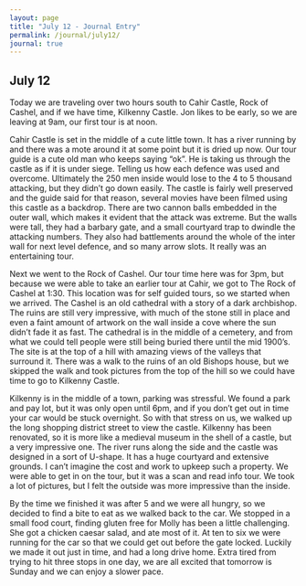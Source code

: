 ```yaml
---
layout: page
title: "July 12 - Journal Entry"
permalink: /journal/july12/
journal: true
---
```


## July 12

Today we are traveling over two hours south to Cahir Castle, Rock of Cashel, and if we have time, Kilkenny Castle. Jon likes to  be early, so we are leaving at 9am, our first tour is at noon. 

Cahir Castle is set in the middle of a cute little town. It has a river running by and there was a mote around it at some point but it is dried up now. Our tour guide is a cute old man who keeps saying “ok”. He is taking us through the castle as if it is under siege. Telling us how each defence was used and overcome. Ultimately the 250 men inside would lose to the 4 to 5 thousand attacking, but they didn’t go down easily. The castle is fairly well preserved and the guide said for that reason, several movies have been filmed using this castle as a backdrop. There are two cannon balls embedded in the outer wall, which makes it evident that the attack was extreme. But the walls were tall, they had a barbary gate, and a small courtyard trap to dwindle the attacking numbers. They also had battlements around the whole of the inter wall for next level defence, and so many arrow slots. It really was an entertaining tour. 

Next we went to the Rock of Cashel. Our tour time here was for 3pm, but because we were able to take an earlier tour at Cahir, we got to The Rock of Cashel at 1:30. This location was for self guided tours, so we started when we arrived. The Cashel is an old cathedral with a story of a dark archbishop. The ruins are still very impressive, with much of the stone still in place and even a faint amount of artwork on the wall inside a cove where the sun didn’t fade it as fast. The cathedral is in the middle of a cemetery, and from what we could tell people were still being buried there until the mid 1900’s. The site is at the top of a hill with amazing views of the valleys that surround it. There was a walk to the ruins of an old Bishops house, but we skipped the walk and took pictures from the top of the hill so we could have time to go to Kilkenny Castle. 

Kilkenny is in the middle of a town, parking was stressful. We found a park and pay lot, but it was only open until 6pm, and if you don’t get out in time your car would be stuck overnight. So with that stress on us, we walked up the long shopping district street to view the castle. Kilkenny has been renovated, so it is more like a medieval museum in the shell of a castle, but a very impressive one. The river runs along the side and the castle was designed in a sort of U-shape. It has a huge courtyard and extensive grounds. I can’t imagine the cost and work to upkeep such a property. We were able to get in on the tour, but it was a scan and read info tour. We took a lot of pictures, but I felt the outside was more impressive than the inside. 

By the time we finished it was after 5 and we were all hungry, so we decided to find a bite to eat as we walked back to the car. We stopped in a small food court, finding gluten free for Molly has been a little challenging. She got a chicken caesar salad, and ate most of it. At ten to six we were running for the car so that we could get out before the gate locked. Luckily we made it out just in time, and had a long drive home. Extra tired from trying to hit three stops in one day, we are all excited that tomorrow is Sunday and we can enjoy a slower pace.
